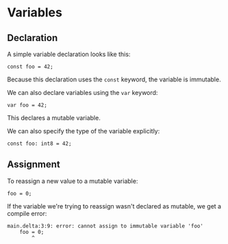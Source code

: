 # Variables

## Declaration

A simple variable declaration looks like this:

```
const foo = 42;
```

Because this declaration uses the `const` keyword, the variable is immutable.

We can also declare variables using the `var` keyword:

```
var foo = 42;
```

This declares a mutable variable.

We can also specify the type of the variable explicitly:

```
const foo: int8 = 42;
```

## Assignment

To reassign a new value to a mutable variable:

```
foo = 0;
```

If the variable we're trying to reassign wasn't declared as mutable, we get a
compile error:

```
main.delta:3:9: error: cannot assign to immutable variable 'foo'
    foo = 0;
        ^
```
